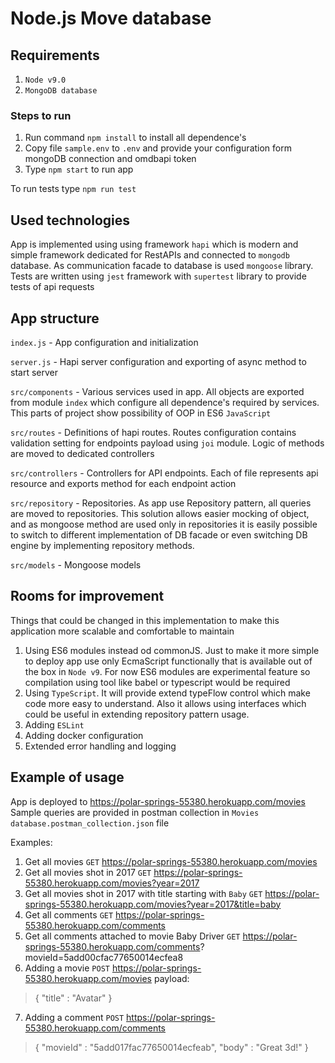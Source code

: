 # Node.js Move database

## Requirements
1. `Node v9.0`
2. `MongoDB database`

### Steps to run

1. Run command `npm install` to install all dependence's
2. Copy file `sample.env` to `.env` and provide your configuration form mongoDB connection and omdbapi token
3. Type `npm start` to run app

To run tests type
`npm run test`

## Used technologies
App is implemented using using framework `hapi` which is modern and simple framework dedicated for RestAPIs
and connected to `mongodb` database.
As communication facade to database is used `mongoose` library. 
Tests are written using `jest` framework with `supertest` library to provide tests of api requests

## App structure
`index.js` - App configuration and initialization

`server.js`  - Hapi server configuration and exporting of async method to start server

`src/components` - Various services used in app. All objects are exported from module `index` which configure all dependence's required by services. This parts of project show possibility of OOP in ES6 `JavaScript`

`src/routes`  - Definitions of hapi routes. Routes configuration contains validation setting for endpoints payload using `joi` module. Logic of methods are moved to dedicated controllers

`src/controllers` - Controllers for API endpoints. Each of file represents api resource and exports method for each endpoint action

`src/repository` - Repositories. As app use Repository pattern, all queries are moved to repositories. This solution allows easier mocking of object, and as mongoose method are used only in repositories it is easily possible to switch to different implementation of DB facade or even switching DB engine by implementing repository methods. 

`src/models` -  Mongoose models


## Rooms for improvement
Things that could be changed in this implementation to make this application more scalable and comfortable to maintain 

1. Using ES6 modules instead od commonJS. Just to make it more simple to deploy app use only EcmaScript functionally that is available out of the box in `Node v9`. For now ES6 modules are experimental feature so compilation using tool like babel or typescript would be required
2. Using `TypeScript`. It will provide extend typeFlow control which make code more easy to understand. Also it allows using interfaces which could be useful in extending repository pattern usage. 
3. Adding `ESLint`
4. Adding docker configuration
5. Extended error handling and logging

## Example of usage
App is deployed to https://polar-springs-55380.herokuapp.com/movies
Sample queries are provided in postman collection in `Movies database.postman_collection.json` file

Examples:
1. Get all movies `GET` https://polar-springs-55380.herokuapp.com/movies
2. Get all movies shot in 2017 `GET` https://polar-springs-55380.herokuapp.com/movies?year=2017
3. Get all movies shot in 2017 with title starting with `Baby` `GET` https://polar-springs-55380.herokuapp.com/movies?year=2017&title=baby
4. Get all comments `GET` https://polar-springs-55380.herokuapp.com/comments
5. Get all comments attached to movie Baby Driver `GET` https://polar-springs-55380.herokuapp.com/comments?
movieId=5add00cfac77650014ecfea8
6. Adding a movie `POST` https://polar-springs-55380.herokuapp.com/movies
payload:
>{ "title" : "Avatar" }
7. Adding a comment `POST` https://polar-springs-55380.herokuapp.com/comments
>{
	"movieId" : "5add017fac77650014ecfeab",
	"body" : "Great 3d!"
}
